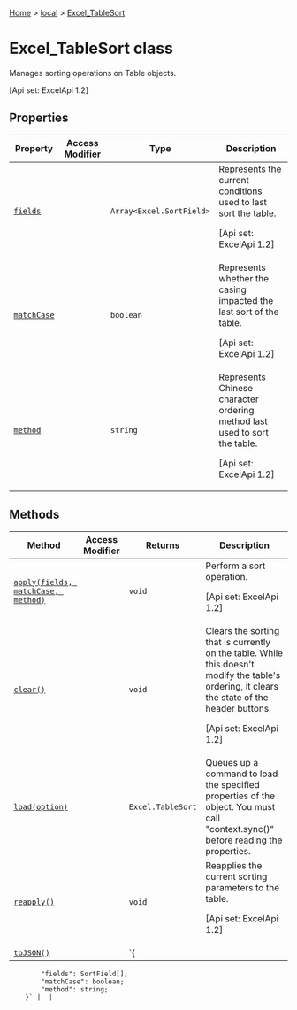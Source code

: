 [Home](./index) &gt; [local](local.md) &gt; [Excel\_TableSort](local.excel_tablesort.md)

# Excel\_TableSort class

Manages sorting operations on Table objects. 

 \[Api set: ExcelApi 1.2\]

## Properties

|  Property | Access Modifier | Type | Description |
|  --- | --- | --- | --- |
|  [`fields`](local.excel_tablesort.fields.md) |  | `Array<Excel.SortField>` | Represents the current conditions used to last sort the table. <p/> \[Api set: ExcelApi 1.2\] |
|  [`matchCase`](local.excel_tablesort.matchcase.md) |  | `boolean` | Represents whether the casing impacted the last sort of the table. <p/> \[Api set: ExcelApi 1.2\] |
|  [`method`](local.excel_tablesort.method.md) |  | `string` | Represents Chinese character ordering method last used to sort the table. <p/> \[Api set: ExcelApi 1.2\] |

## Methods

|  Method | Access Modifier | Returns | Description |
|  --- | --- | --- | --- |
|  [`apply(fields, matchCase, method)`](local.excel_tablesort.apply.md) |  | `void` | Perform a sort operation. <p/> \[Api set: ExcelApi 1.2\] |
|  [`clear()`](local.excel_tablesort.clear.md) |  | `void` | Clears the sorting that is currently on the table. While this doesn't modify the table's ordering, it clears the state of the header buttons. <p/> \[Api set: ExcelApi 1.2\] |
|  [`load(option)`](local.excel_tablesort.load.md) |  | `Excel.TableSort` | Queues up a command to load the specified properties of the object. You must call "context.sync()" before reading the properties. |
|  [`reapply()`](local.excel_tablesort.reapply.md) |  | `void` | Reapplies the current sorting parameters to the table. <p/> \[Api set: ExcelApi 1.2\] |
|  [`toJSON()`](local.excel_tablesort.tojson.md) |  | `{
            "fields": SortField[];
            "matchCase": boolean;
            "method": string;
        }` |  |

